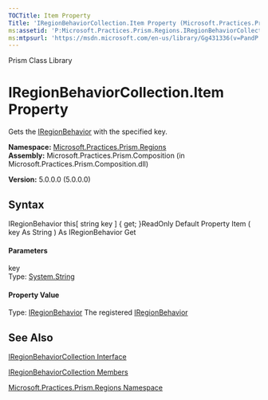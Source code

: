 ```yaml
---
TOCTitle: Item Property
Title: 'IRegionBehaviorCollection.Item Property (Microsoft.Practices.Prism.Regions)'
ms:assetid: 'P:Microsoft.Practices.Prism.Regions.IRegionBehaviorCollection.Item(System.String)'
ms:mtpsurl: 'https://msdn.microsoft.com/en-us/library/Gg431336(v=PandP.50)'
---
```


Prism Class Library

IRegionBehaviorCollection.Item Property
===========================================

Gets the [IRegionBehavior](https://msdn.microsoft.com/t:microsoft.practices.prism.regions.iregionbehavior) with the specified key.

**Namespace:** [Microsoft.Practices.Prism.Regions](https://msdn.microsoft.com/n:microsoft.practices.prism.regions)
**Assembly:** Microsoft.Practices.Prism.Composition (in Microsoft.Practices.Prism.Composition.dll)

**Version:** 5.0.0.0 (5.0.0.0)

## Syntax


<span id="syntaxToggle"></span>IRegionBehavior this[ string key \] { get; }ReadOnly Default Property Item ( key As String ) As IRegionBehavior Get
#### Parameters

key  
Type: [System.String](http://msdn2.microsoft.com/en-us/library/s1wwdcbf)

#### Property Value

Type: [IRegionBehavior](https://msdn.microsoft.com/t:microsoft.practices.prism.regions.iregionbehavior)
The registered [IRegionBehavior](https://msdn.microsoft.com/t:microsoft.practices.prism.regions.iregionbehavior)

See Also
--------


[IRegionBehaviorCollection Interface](https://msdn.microsoft.com/t:microsoft.practices.prism.regions.iregionbehaviorcollection)

[IRegionBehaviorCollection Members](https://msdn.microsoft.com/allmembers.t:microsoft.practices.prism.regions.iregionbehaviorcollection)

[Microsoft.Practices.Prism.Regions Namespace](https://msdn.microsoft.com/n:microsoft.practices.prism.regions)
